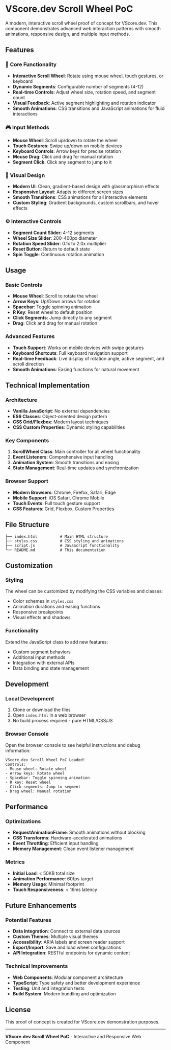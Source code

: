 # VScore.dev Scroll Wheel PoC

A modern, interactive scroll wheel proof of concept for VScore.dev. This component demonstrates advanced web interaction patterns with smooth animations, responsive design, and multiple input methods.

## Features

### 🎯 Core Functionality
- **Interactive Scroll Wheel**: Rotate using mouse wheel, touch gestures, or keyboard
- **Dynamic Segments**: Configurable number of segments (4-12)
- **Real-time Controls**: Adjust wheel size, rotation speed, and segment count
- **Visual Feedback**: Active segment highlighting and rotation indicator
- **Smooth Animations**: CSS transitions and JavaScript animations for fluid interactions

### 🎮 Input Methods
- **Mouse Wheel**: Scroll up/down to rotate the wheel
- **Touch Gestures**: Swipe up/down on mobile devices
- **Keyboard Controls**: Arrow keys for precise rotation
- **Mouse Drag**: Click and drag for manual rotation
- **Segment Click**: Click any segment to jump to it

### 🎨 Visual Design
- **Modern UI**: Clean, gradient-based design with glassmorphism effects
- **Responsive Layout**: Adapts to different screen sizes
- **Smooth Transitions**: CSS animations for all interactive elements
- **Custom Styling**: Gradient backgrounds, custom scrollbars, and hover effects

### ⚙️ Interactive Controls
- **Segment Count Slider**: 4-12 segments
- **Wheel Size Slider**: 200-400px diameter
- **Rotation Speed Slider**: 0.1x to 2.0x multiplier
- **Reset Button**: Return to default state
- **Spin Toggle**: Continuous rotation animation

## Usage

### Basic Controls
- **Mouse Wheel**: Scroll to rotate the wheel
- **Arrow Keys**: Up/Down arrows for rotation
- **Spacebar**: Toggle spinning animation
- **R Key**: Reset wheel to default position
- **Click Segments**: Jump directly to any segment
- **Drag**: Click and drag for manual rotation

### Advanced Features
- **Touch Support**: Works on mobile devices with swipe gestures
- **Keyboard Shortcuts**: Full keyboard navigation support
- **Real-time Feedback**: Live display of rotation angle, active segment, and scroll direction
- **Smooth Animations**: Easing functions for natural movement

## Technical Implementation

### Architecture
- **Vanilla JavaScript**: No external dependencies
- **ES6 Classes**: Object-oriented design pattern
- **CSS Grid/Flexbox**: Modern layout techniques
- **CSS Custom Properties**: Dynamic styling capabilities

### Key Components
1. **ScrollWheel Class**: Main controller for all wheel functionality
2. **Event Listeners**: Comprehensive input handling
3. **Animation System**: Smooth transitions and easing
4. **State Management**: Real-time updates and synchronization

### Browser Support
- **Modern Browsers**: Chrome, Firefox, Safari, Edge
- **Mobile Support**: iOS Safari, Chrome Mobile
- **Touch Events**: Full touch gesture support
- **CSS Features**: Grid, Flexbox, Custom Properties

## File Structure

```
├── index.html          # Main HTML structure
├── styles.css          # CSS styling and animations
├── script.js           # JavaScript functionality
└── README.md           # This documentation
```

## Customization

### Styling
The wheel can be customized by modifying the CSS variables and classes:
- Color schemes in `styles.css`
- Animation durations and easing functions
- Responsive breakpoints
- Visual effects and shadows

### Functionality
Extend the JavaScript class to add new features:
- Custom segment behaviors
- Additional input methods
- Integration with external APIs
- Data binding and state management

## Development

### Local Development
1. Clone or download the files
2. Open `index.html` in a web browser
3. No build process required - pure HTML/CSS/JS

### Browser Console
Open the browser console to see helpful instructions and debug information:
```
VScore.dev Scroll Wheel PoC Loaded!
Controls:
- Mouse wheel: Rotate wheel
- Arrow keys: Rotate wheel
- Spacebar: Toggle spinning animation
- R key: Reset wheel
- Click segments: Jump to segment
- Drag wheel: Manual rotation
```

## Performance

### Optimizations
- **RequestAnimationFrame**: Smooth animations without blocking
- **CSS Transforms**: Hardware-accelerated animations
- **Event Throttling**: Efficient input handling
- **Memory Management**: Clean event listener management

### Metrics
- **Initial Load**: < 50KB total size
- **Animation Performance**: 60fps target
- **Memory Usage**: Minimal footprint
- **Touch Responsiveness**: < 16ms latency

## Future Enhancements

### Potential Features
- **Data Integration**: Connect to external data sources
- **Custom Themes**: Multiple visual themes
- **Accessibility**: ARIA labels and screen reader support
- **Export/Import**: Save and load wheel configurations
- **API Integration**: RESTful endpoints for dynamic content

### Technical Improvements
- **Web Components**: Modular component architecture
- **TypeScript**: Type safety and better development experience
- **Testing**: Unit and integration tests
- **Build System**: Modern bundling and optimization

## License

This proof of concept is created for VScore.dev demonstration purposes.

---

**VScore.dev Scroll Wheel PoC** - Interactive and Responsive Web Component